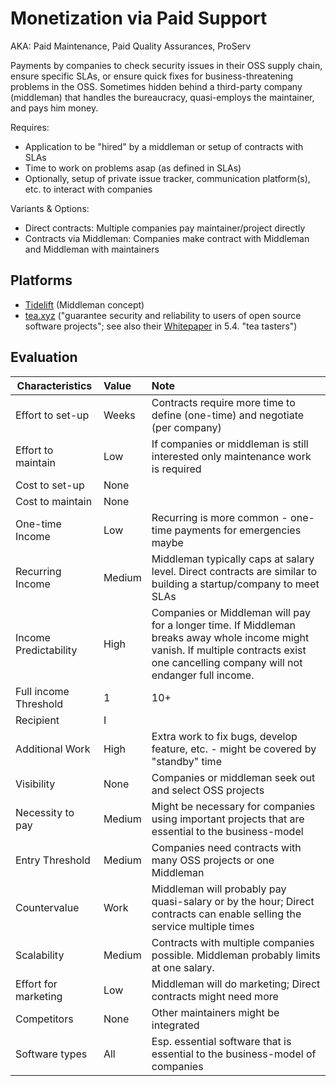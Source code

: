 # Monetization via Paid Support
AKA: Paid Maintenance, Paid Quality Assurances, ProServ

Payments by companies to check security issues in their OSS supply chain, ensure specific SLAs, or ensure quick fixes for business-threatening problems in the OSS. Sometimes hidden behind a third-party company (middleman) that handles the bureaucracy, quasi-employs the maintainer, and pays him money.

Requires:
* Application to be "hired" by a middleman or setup of contracts with SLAs
* Time to work on problems asap (as defined in SLAs)
* Optionally, setup of private issue tracker, communication platform(s), etc. to interact with companies

Variants & Options:
* Direct contracts: Multiple companies pay maintainer/project directly
* Contracts via Middleman: Companies make contract with Middleman and Middleman with maintainers

## Platforms
* [Tidelift](https://tidelift.com/) (Middleman concept)
* [tea.xyz](https://techcrunch.com/2022/03/23/open-source-project-tea-is-brew2-for-web3/)
("guarantee security and reliability to users of open source software projects"; see also their [Whitepaper](https://tea.xyz/tea.white-paper.pdf) in 5.4. "tea tasters")

## Evaluation

| Characteristics                   | Value  | Note |
| --------------------------------- |:------ |:---- |
| Effort to set-up                  | Weeks  | Contracts require more time to define (one-time) and negotiate (per company)
| Effort to maintain                | Low    | If companies or middleman is still interested only maintenance work is required
| Cost to set-up                    | None   | 
| Cost to maintain                  | None   | 
| One-time Income                   | Low    | Recurring is more common - one-time payments for emergencies maybe
| Recurring Income                  | Medium | Middleman typically caps at salary level. Direct contracts are similar to building a startup/company to meet SLAs
| Income Predictability             | High   | Companies or Middleman will pay for a longer time. If Middleman breaks away whole income might vanish. If multiple contracts exist one cancelling company will not endanger full income.
| Full income Threshold             | 1 | 10+| One middleman or several companies; 
| Recipient                         | I      | 
| Additional Work                   | High   | Extra work to fix bugs, develop feature, etc. - might be covered by "standby" time
| Visibility                        | None   | Companies or middleman seek out and select OSS projects
| Necessity to pay                  | Medium | Might be necessary for companies using important projects that are essential to the business-model 
| Entry Threshold                   | Medium | Companies need contracts with many OSS projects or one Middleman
| Countervalue                      | Work   | Middleman will probably pay quasi-salary or by the hour; Direct contracts can enable selling the service multiple times
| Scalability                       | Medium | Contracts with multiple companies possible. Middleman probably limits at one salary.
| Effort for marketing              | Low    | Middleman will do marketing; Direct contracts might need more
| Competitors                       | None   | Other maintainers might be integrated
| Software types                    | All    | Esp. essential software that is essential to the business-model of companies
